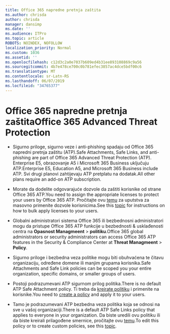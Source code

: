 ```yaml
---
title: Office 365 napredne pretnja zaštita
ms.author: chrisda
author: chrisda
manager: dansimp
ms.date: ''
ms.audience: ITPro
ms.topic: article
ROBOTS: NOINDEX, NOFOLLOW
localization_priority: Normal
ms.custom: 1036
ms.assetid: ''
ms.openlocfilehash: c12d3c2a0e7037b609ed4b31ee893108869c9a56
ms.sourcegitcommit: 4b7e478ce700c0b781efec3857ac4dce5bdf00c6
ms.translationtype: MT
ms.contentlocale: sr-Latn-RS
ms.lasthandoff: 06/07/2019
ms.locfileid: "34765377"
---
```

# <a name="office-365-advanced-threat-protection"></a><span data-ttu-id="c8c0d-102">Office 365 napredne pretnja zaštita</span><span class="sxs-lookup"><span data-stu-id="c8c0d-102">Office 365 Advanced Threat Protection</span></span>

- <span data-ttu-id="c8c0d-103">Sigurno priloge, sigurno veze i anti-phishing spadaju od Office 365 napredni pretnja zaštitu (ATP).</span><span class="sxs-lookup"><span data-stu-id="c8c0d-103">Safe Attachments, Safe Links, and anti-phishing are part of Office 365 Advanced Threat Protection (ATP).</span></span> <span data-ttu-id="c8c0d-104">Enterprise E5, obrazovanje A5 i Microsoft 365 Business uključuju ATP.</span><span class="sxs-lookup"><span data-stu-id="c8c0d-104">Enterprise E5, Education A5, and Microsoft 365 Business include ATP.</span></span> <span data-ttu-id="c8c0d-105">Svi drugi planovi zahtijevaju ATP pretplatu na dodatak.</span><span class="sxs-lookup"><span data-stu-id="c8c0d-105">All other plans require an add-on ATP subscription.</span></span>

- <span data-ttu-id="c8c0d-106">Morate da dodelite odgovarajuće dozvole da zaštiti korisnike od strane Office 365 ATP.</span><span class="sxs-lookup"><span data-stu-id="c8c0d-106">You need to assign the appropriate licenses to protect your users by Office 365 ATP.</span></span> <span data-ttu-id="c8c0d-107">Pročitajte ovu [temu](https://docs.microsoft.com/office365/admin/subscriptions-and-billing/assign-licenses-to-users) za uputstva za masovno primenite dozvole korisnicima.</span><span class="sxs-lookup"><span data-stu-id="c8c0d-107">See this [topic](https://docs.microsoft.com/office365/admin/subscriptions-and-billing/assign-licenses-to-users) for instructions on how to bulk apply licenses to your users.</span></span>

- <span data-ttu-id="c8c0d-108">Globalni administratori sistema Office 365 ili bezbednosni administratori mogu da pristupe Office 365 ATP funkcije u bezbednosti & usklađenosti centra na **Opasnost Managmeent** \> **politiku**.</span><span class="sxs-lookup"><span data-stu-id="c8c0d-108">Office 365 global administrators or security administrators can access Office 365 ATP features in the Security & Compliance Center at **Threat Managmeent** \> **Policy**.</span></span>

- <span data-ttu-id="c8c0d-109">Sigurno priloge i bezbedna veza politike mogu biti obuhvaćena te čitavu organizaciju, određene domene ili manjim grupama korisnika.</span><span class="sxs-lookup"><span data-stu-id="c8c0d-109">Safe Attachments and Safe Link policies can be scoped you your entire organization, specific domains, or smaller groups of users.</span></span>

- <span data-ttu-id="c8c0d-110">Postoji podrazumevani ATP sigurnom prilog politika.</span><span class="sxs-lookup"><span data-stu-id="c8c0d-110">There is no default ATP Safe Attachment policy.</span></span> <span data-ttu-id="c8c0d-111">Ti treba da [kreirate politiku](https://docs.microsoft.com/office365/securitycompliance/set-up-atp-safe-attachments-policies) i primenite na korisnike.</span><span class="sxs-lookup"><span data-stu-id="c8c0d-111">You need to [create a policy](https://docs.microsoft.com/office365/securitycompliance/set-up-atp-safe-attachments-policies) and apply it to your users.</span></span>

- <span data-ttu-id="c8c0d-112">Tamo je podrazumevani ATP bezbedna veza politika koja se odnosi na sve u vašoj organizaciji.</span><span class="sxs-lookup"><span data-stu-id="c8c0d-112">There is a default ATP Safe Links policy that applies to everyone in your organization.</span></span> <span data-ttu-id="c8c0d-113">Da biste uredili ovu politiku ili da biste kreirali prilagođene smernice, pročitajte ovu [temu](https://docs.microsoft.com/office365/securitycompliance/set-up-atp-safe-links-policies).</span><span class="sxs-lookup"><span data-stu-id="c8c0d-113">To edit this policy or to create custom policies, see this [topic](https://docs.microsoft.com/office365/securitycompliance/set-up-atp-safe-links-policies).</span></span>
